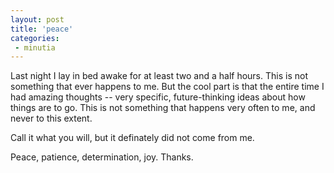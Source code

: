 ```yaml
---
layout: post
title: 'peace'
categories:
 - minutia
---
```


Last night I lay in bed awake for at least two and a half hours. This is not something that ever happens to me. But the cool part is that the entire time I had amazing thoughts -- very specific, future-thinking ideas about how things are to go. This is not something that happens very often to me, and never to this extent.



Call it what you will, but it definately did not come from me.



Peace, patience, determination, joy. Thanks.

